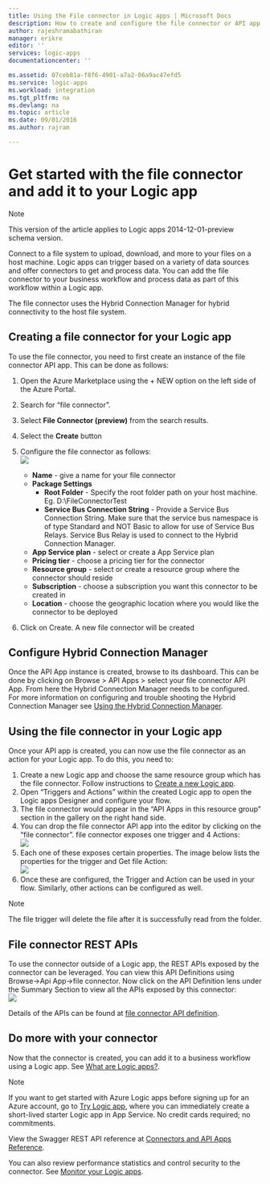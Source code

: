 ```yaml
---
title: Using the File connector in Logic apps | Microsoft Docs
description: How to create and configure the file connector or API app and use it in a Logic app in Azure App Service
author: rajeshramabathiran
manager: erikre
editor: ''
services: logic-apps
documentationcenter: ''

ms.assetid: 07ceb81a-f8f6-4901-a7a2-06a9ac47efd5
ms.service: logic-apps
ms.workload: integration
ms.tgt_pltfrm: na
ms.devlang: na
ms.topic: article
ms.date: 09/01/2016
ms.author: rajram

---
```

# Get started with the file connector and add it to your Logic app
> [!NOTE]
> This version of the article applies to Logic apps 2014-12-01-preview schema version.
>
>

Connect to a file system to upload, download, and more to your files on a host machine. Logic apps can trigger based on a variety of data sources and offer connectors to get and process data. You can add the file connector to your business workflow and process data as part of this workflow within a Logic app.

The file connector uses the Hybrid Connection Manager for hybrid connectivity to the host file system.

## Creating a file connector for your Logic app
To use the file connector, you need to first create an instance of the file connector API app. This can be done as follows:

1. Open the Azure Marketplace using the + NEW option on the left side of the Azure Portal.
2. Search for “file connector”.
3. Select **File Connector (preview)** from the search results.
4. Select the **Create** button
5. Configure the file connector as follows:  
   ![][1]

   * **Name** - give a name for your file connector
   * **Package Settings**
     * **Root Folder** - Specify the root folder path on your host machine. Eg. D:\FileConnectorTest
     * **Service Bus Connection String** - Provide a Service Bus Connection String. Make sure that the service bus namespace is of type Standard and NOT Basic to allow for use of Service Bus Relays.  Service Bus Relay is used to connect to the Hybrid Connection Manager.
   * **App Service plan** - select or create a App Service plan
   * **Pricing tier** - choose a pricing tier for the connector
   * **Resource group** - select or create a resource group where the connector should reside
   * **Subscription** - choose a subscription you want this connector to be created in
   * **Location** - choose the geographic location where you would like the connector to be deployed
6. Click on Create. A new file connector will be created

## Configure Hybrid Connection Manager
Once the API App instance is created, browse to its dashboard.  This can be done by clicking on Browse > API Apps > select your file connector API App.  From here the Hybrid Connection Manager needs to be configured.
For more information on configuring and trouble shooting the Hybrid Connection Manager see [Using the Hybrid Connection Manager].

## Using the file connector in your Logic app
Once your API app is created, you can now use the file connector as an action for your Logic app. To do this, you need to:

1. Create a new Logic app and choose the same resource group which has the file connector. Follow instructions to [Create a new Logic app].
2. Open “Triggers and Actions” within the created Logic app to open the Logic apps Designer and configure your flow.
3. The file connector would appear in the “API Apps in this resource group” section in the gallery on the right hand side.
4. You can drop the file connector API app into the editor by clicking on the “file connector”. file connector exposes one trigger and 4 Actions:  
   ![][5]
5. Each one of these exposes certain properties. The image below lists the properties for the trigger and Get file Action:  
   ![][6]
6. Once these are configured, the Trigger and Action can be used in your flow. Similarly, other actions can be configured as well.

> [!NOTE]
> The file trigger will delete the file after it is successfully read from the folder.
>
>

## File connector REST APIs
To use the connector outside of a Logic app, the REST APIs exposed by the connector can be leveraged. You can view this API Definitions using Browse->Api App->file connector. Now click on the API Definition lens under the Summary Section to view all the APIs exposed by this connector:  
![][7]

Details of the APIs can be found at [file connector API definition].

## Do more with your connector
Now that the connector is created, you can add it to a business workflow using a Logic app. See [What are Logic apps?](../logic-apps/logic-apps-what-are-logic-apps.md).

> [!NOTE]
> If you want to get started with Azure Logic apps before signing up for an Azure account, go to [Try Logic app](https://azure.microsoft.com/try/app-service/logic/), where you can immediately create a short-lived starter Logic app in App Service. No credit cards required; no commitments.
>
>

View the Swagger REST API reference at [Connectors and API Apps Reference](http://go.microsoft.com/fwlink/p/?LinkId=529766).

You can also review performance statistics and control security to the connector. See [Monitor your Logic apps](../logic-apps/logic-apps-monitor-your-logic-apps.md).

<!-- Image reference -->
[1]: ./media/app-service-logic-connector-file/img1.PNG
[5]: ./media/app-service-logic-connector-file/img5.PNG
[6]: ./media/app-service-logic-connector-file/img6.PNG
[7]: ./media/app-service-logic-connector-file/img7.PNG

<!-- Links -->
[Create a new Logic app]: app-service-logic-create-a-logic-app.md
[File connector API definition]: https://msdn.microsoft.com/library/dn936296.aspx
[Using the Hybrid Connection Manager]: ../app-service-web/web-sites-hybrid-connection-get-started.md
